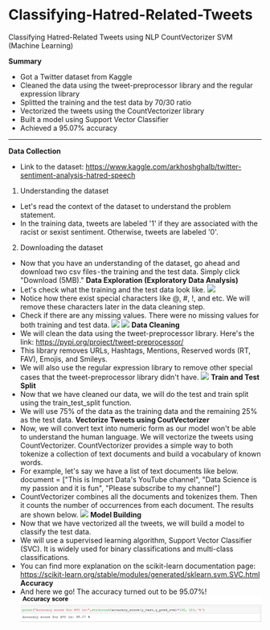 # Classifying-Hatred-Related-Tweets
  Classifying Hatred-Related Tweets using NLP CountVectorizer SVM (Machine Learning)

**Summary**
- Got a Twitter dataset from Kaggle
- Cleaned the data using the tweet-preprocessor library and the regular expression library
- Splitted the training and the test data by 70/30 ratio
- Vectorized the tweets using the CountVectorizer library
- Built a model using Support Vector Classifier
- Achieved a 95.07% accuracy
-------------------------------------------------------------------------------------------------------
**Data Collection**
- Link to the dataset: https://www.kaggle.com/arkhoshghalb/twitter-sentiment-analysis-hatred-speech
1. Understanding the dataset
 - Let's read the context of the dataset to understand the problem statement. 
 - In the training data, tweets are labeled '1' if they are associated with the racist or sexist sentiment. Otherwise, tweets are labeled '0'. 
2. Downloading the dataset
 - Now that you have an understanding of the dataset, go ahead and download two csv files - the training and the test data. Simply click "Download (5MB)."
**Data Exploration (Exploratory Data Analysis)**
- Let's check what the training and the test data look like.
 ![](/images/1.png)
- Notice how there exist special characters like @, #, !, and etc. We will remove these characters later in the data cleaning step. 
- Check if there are any missing values. There were no missing values for both training and test data.
  ![](/images/2..png)
  ![](/images/3.png)
**Data Cleaning**
- We will clean the data using the tweet-preprocessor library. Here's the link: https://pypi.org/project/tweet-preprocessor/
- This library removes URLs, Hashtags, Mentions, Reserved words (RT, FAV), Emojis, and Smileys.
- We will also use the regular expression library to remove other special cases that the tweet-preprocessor library didn't have.
  ![](/images/4.png)
**Train and Test Split**
- Now that we have cleaned our data, we will do the test and train split using the train_test_split function.
- We will use 75% of the data as the training data and the remaining 25% as the test data.
**Vectorize Tweets using CoutVectorizer**
- Now, we will convert text into numeric form as our model won't be able to understand the human language. We will vectorize the tweets using CountVectorizer. CountVectorizer provides a simple way to both tokenize a collection of text documents and build a vocabulary of known words. 
- For example, let's say we have a list of text documents like below.
  document = ["This is Import Data's YouTube channel",
            "Data Science is my passion and it is fun",
            "Please subscribe to my channel"]
- CountVectorizer combines all the documents and tokenizes them. Then it counts the number of occurrences from each document. The results are shown below.
  ![](/images/5.png)
**Model Building**
- Now that we have vectorized all the tweets, we will build a model to classify the test data. 
- We will use a supervised learning algorithm, Support Vector Classifier (SVC). It is widely used for binary classifications and multi-class classifications.
- You can find more explanation on the scikit-learn documentation page: https://scikit-learn.org/stable/modules/generated/sklearn.svm.SVC.html
**Accuracy**
- And here we go! The accuracy turned out to be 95.07%!
![](/accuracy.png)
